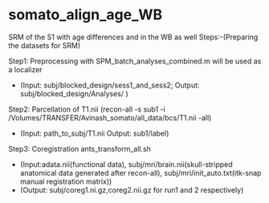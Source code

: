 # somato_align_age_WB
SRM of the S1 with age differences and in the WB as well 
Steps:-(Preparing the datasets for SRM)

Step1: Preprocessing with SPM_batch_analyses_combined.m will be used as a localizer 
- (Input: subj/blocked_design/sess1_and_sess2; Output: subj/blocked_design/Analyses/ )

Step2: Parcellation of T1.nii (recon-all -s sub1 -i /Volumes/TRANSFER/Avinash_somato/all_data/bcs/T1.nii -all)
- (Input: path_to_subj/T1.nii Output: sub1/label)

Step3: Coregistration ants_transform_all.sh
- (Input:adata.nii(functional data), subj/mri/brain.nii(skull-stripped anatomical data generated after recon-all), subj/mri/init_auto.txt(itk-snap manual registration matrix)) 
- (Output: subj/coreg1.ni.gz,coreg2.nii.gz for run1 and 2 respectively)
